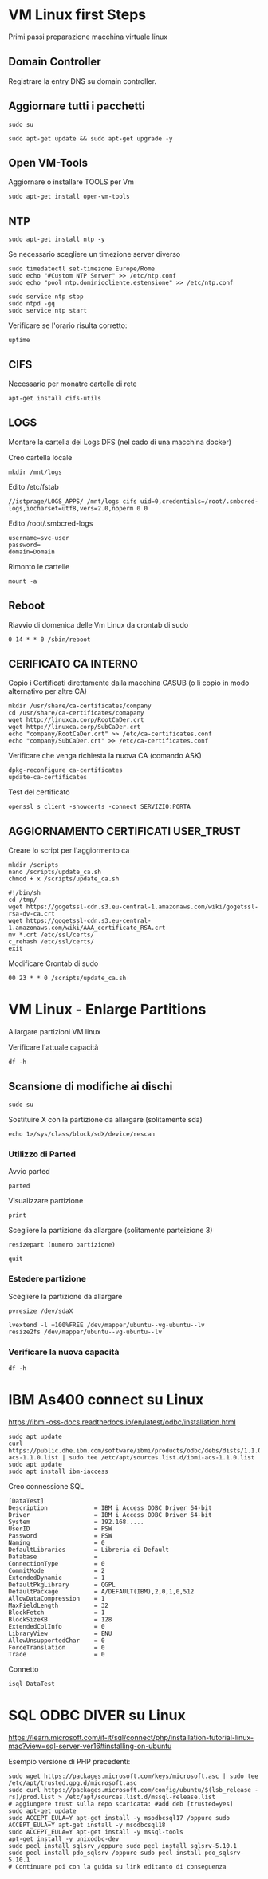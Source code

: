 # VM Linux first Steps

Primi passi preparazione macchina virtuale linux

## Domain Controller

Registrare la entry DNS su domain controller.

## Aggiornare tutti i pacchetti
```
sudo su
```
```
sudo apt-get update && sudo apt-get upgrade -y
```

## Open VM-Tools
Aggiornare o installare TOOLS per Vm
```
sudo apt-get install open-vm-tools
```

## NTP
```
sudo apt-get install ntp -y
```
Se necessario scegliere un timezione server diverso

```
sudo timedatectl set-timezone Europe/Rome
sudo echo "#Custom NTP Server" >> /etc/ntp.conf
sudo echo "pool ntp.dominiocliente.estensione" >> /etc/ntp.conf
```
```
sudo service ntp stop
sudo ntpd -gq
sudo service ntp start
```
Verificare se l'orario risulta corretto:
```
uptime
```

## CIFS

Necessario per monatre cartelle di rete
```
apt-get install cifs-utils
```

## LOGS

Montare la cartella dei Logs DFS (nel cado di una macchina docker)


Creo cartella locale
```
mkdir /mnt/logs
```

Edito /etc/fstab
```
//istprage/LOGS_APPS/ /mnt/logs cifs uid=0,credentials=/root/.smbcred-logs,iocharset=utf8,vers=2.0,noperm 0 0
```

Edito /root/.smbcred-logs
```
username=svc-user
password=
domain=Domain
```

Rimonto le cartelle
```
mount -a
```


## Reboot

Riavvio di domenica delle Vm Linux da crontab di sudo
```
0 14 * * 0 /sbin/reboot
```

## CERIFICATO CA INTERNO
Copio i Certificati direttamente dalla macchina CASUB (o li copio in modo alternativo per altre CA)

```
mkdir /usr/share/ca-certificates/company
cd /usr/share/ca-certificates/comapany
wget http://linuxca.corp/RootCaDer.crt
wget http://linuxca.corp/SubCaDer.crt
echo "company/RootCaDer.crt" >> /etc/ca-certificates.conf
echo "company/SubCaDer.crt" >> /etc/ca-certificates.conf
```

Verificare che venga richiesta la nuova CA (comando ASK)
```
dpkg-reconfigure ca-certificates
update-ca-certificates
```

Test del certificato
```
openssl s_client -showcerts -connect SERVIZIO:PORTA
```
## AGGIORNAMENTO CERTIFICATI USER_TRUST

Creare lo script per l'aggiormento ca
```
mkdir /scripts
nano /scripts/update_ca.sh
chmod + x /scripts/update_ca.sh
```

```
#!/bin/sh
cd /tmp/
wget https://gogetssl-cdn.s3.eu-central-1.amazonaws.com/wiki/gogetssl-rsa-dv-ca.crt
wget https://gogetssl-cdn.s3.eu-central-1.amazonaws.com/wiki/AAA_certificate_RSA.crt
mv *.crt /etc/ssl/certs/
c_rehash /etc/ssl/certs/
exit
```

Modificare Crontab di sudo
```
00 23 * * 0 /scripts/update_ca.sh
```

# VM Linux - Enlarge Partitions

Allargare partizioni VM linux

Verificare l'attuale capacità
```
df -h
```

## Scansione di modifiche ai dischi
```
sudo su
```
Sostituire X con la partizione da allargare (solitamente sda)
```
echo 1>/sys/class/block/sdX/device/rescan
```
### Utilizzo di Parted
Avvio parted
```
parted
```
Visualizzare partizione
```
print
```
Scegliere la partizione da allargare (solitamente parteizione 3)
```
resizepart (numero partizione)
```
```
quit
```

### Estedere partizione
Scegliere la partizione da allargare
```
pvresize /dev/sdaX
```
```
lvextend -l +100%FREE /dev/mapper/ubuntu--vg-ubuntu--lv
resize2fs /dev/mapper/ubuntu--vg-ubuntu--lv
```
### Verificare la nuova capacità
```
df -h
```


# IBM As400 connect su Linux
https://ibmi-oss-docs.readthedocs.io/en/latest/odbc/installation.html
```
sudo apt update
curl https://public.dhe.ibm.com/software/ibmi/products/odbc/debs/dists/1.1.0/ibmi-acs-1.1.0.list | sudo tee /etc/apt/sources.list.d/ibmi-acs-1.1.0.list
sudo apt update
sudo apt install ibm-iaccess
```

Creo connessione SQL
```
[DataTest]
Description             = IBM i Access ODBC Driver 64-bit
Driver                  = IBM i Access ODBC Driver 64-bit
System                  = 192.168.....
UserID                  = PSW
Password                = PSW
Naming                  = 0
DefaultLibraries        = Libreria di Default
Database                =
ConnectionType          = 0
CommitMode              = 2
ExtendedDynamic         = 1
DefaultPkgLibrary       = QGPL
DefaultPackage          = A/DEFAULT(IBM),2,0,1,0,512
AllowDataCompression    = 1
MaxFieldLength          = 32
BlockFetch              = 1
BlockSizeKB             = 128
ExtendedColInfo         = 0
LibraryView             = ENU
AllowUnsupportedChar    = 0
ForceTranslation        = 0
Trace                   = 0
```

Connetto
```
isql DataTest
```

# SQL ODBC DIVER su Linux
https://learn.microsoft.com/it-it/sql/connect/php/installation-tutorial-linux-mac?view=sql-server-ver16#installing-on-ubuntu

Esempio versione di PHP precedenti:
```
sudo wget https://packages.microsoft.com/keys/microsoft.asc | sudo tee /etc/apt/trusted.gpg.d/microsoft.asc
sudo curl https://packages.microsoft.com/config/ubuntu/$(lsb_release -rs)/prod.list > /etc/apt/sources.list.d/mssql-release.list
# aggiungere trust sulla repo scaricata: #add deb [trusted=yes]
sudo apt-get update
sudo ACCEPT_EULA=Y apt-get install -y msodbcsql17 /oppure sudo ACCEPT_EULA=Y apt-get install -y msodbcsql18
sudo ACCEPT_EULA=Y apt-get install -y mssql-tools
apt-get install -y unixodbc-dev
sudo pecl install sqlsrv /oppure sudo pecl install sqlsrv-5.10.1
sudo pecl install pdo_sqlsrv /oppure sudo pecl install pdo_sqlsrv-5.10.1
# Continuare poi con la guida su link editanto di conseguenza
```

